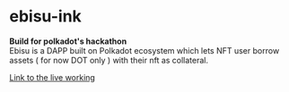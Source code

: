 # ebisu-ink

<strong>Build for polkadot's hackathon</strong><br>
Ebisu is a DAPP built on Polkadot ecosystem which lets NFT user borrow assets ( for now DOT only ) with their nft as collateral.

<a href="https://ebisu-ink.netlify.app/">Link to the live working</a>